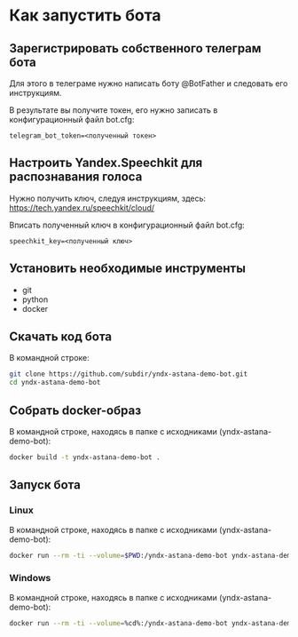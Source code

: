 # Как запустить бота

## Зарегистрировать собственного телеграм бота

Для этого в телеграме нужно написать боту \@BotFather и следовать его инструкциям.

В результате вы получите токен, его нужно записать в конфигурационный файл bot.cfg:
```
telegram_bot_token=<полученный токен>
```

## Настроить Yandex.Speechkit для распознавания голоса

Нужно получить ключ, следуя инструкциям, здесь: https://tech.yandex.ru/speechkit/cloud/

Вписать полученный ключ в конфигурационный файл bot.cfg:
```
speechkit_key=<полученный ключ>
```

## Установить необходимые инструменты

- git
- python
- docker

## Скачать код бота
В командной строке:
```sh
git clone https://github.com/subdir/yndx-astana-demo-bot.git
cd yndx-astana-demo-bot
```

## Собрать docker-образ
В командной строке, находясь в папке с исходниками (yndx-astana-demo-bot):
```sh
docker build -t yndx-astana-demo-bot .
```

## Запуск бота

### Linux
В командной строке, находясь в папке с исходниками (yndx-astana-demo-bot):
```sh
docker run --rm -ti --volume=$PWD:/yndx-astana-demo-bot yndx-astana-demo-bot
```

### Windows
В командной строке, находясь в папке с исходниками (yndx-astana-demo-bot):
```sh
docker run --rm -ti --volume=%cd%:/yndx-astana-demo-bot yndx-astana-demo-bot
```
